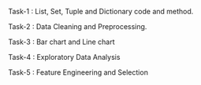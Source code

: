 Task-1 : List, Set, Tuple and Dictionary code and method.

Task-2 : Data Cleaning and Preprocessing.

Task-3 : Bar chart and Line chart

Task-4 : Exploratory Data Analysis

Task-5 : Feature Engineering and Selection
